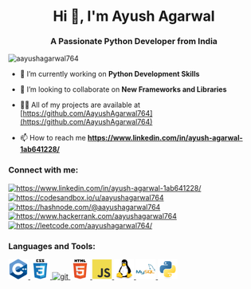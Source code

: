 <h1 align="center">Hi 👋, I'm Ayush Agarwal</h1>
<h3 align="center">A Passionate Python Developer from India</h3>

<p align="left"> <img src="https://komarev.com/ghpvc/?username=aayushagarwal764&label=Profile%20views&color=0e75b6&style=flat" alt="aayushagarwal764" /> </p>

- 🔭 I’m currently working on **Python Development Skills**

- 👯 I’m looking to collaborate on **New Frameworks and Libraries**

- 👨‍💻 All of my projects are available at [https://github.com/AayushAgarwal764](https://github.com/AayushAgarwal764)

- 📫 How to reach me **https://www.linkedin.com/in/ayush-agarwal-1ab641228/**

<h3 align="left">Connect with me:</h3>
<p align="left">
<a href="https://linkedin.com/in/https://www.linkedin.com/in/ayush-agarwal-1ab641228/" target="blank"><img align="center" src="https://raw.githubusercontent.com/rahuldkjain/github-profile-readme-generator/master/src/images/icons/Social/linked-in-alt.svg" alt="https://www.linkedin.com/in/ayush-agarwal-1ab641228/" height="30" width="40" /></a>
<a href="https://codesandbox.com/https://codesandbox.io/u/aayushagarwal764" target="blank"><img align="center" src="https://raw.githubusercontent.com/rahuldkjain/github-profile-readme-generator/master/src/images/icons/Social/codesandbox.svg" alt="https://codesandbox.io/u/aayushagarwal764" height="30" width="40" /></a>
<a href="https://hashnode.com/https://hashnode.com/@aayushagarwal764" target="blank"><img align="center" src="https://raw.githubusercontent.com/rahuldkjain/github-profile-readme-generator/master/src/images/icons/Social/hashnode.svg" alt="https://hashnode.com/@aayushagarwal764" height="30" width="40" /></a>
<a href="https://www.hackerrank.com/https://www.hackerrank.com/aayushagarwal764" target="blank"><img align="center" src="https://raw.githubusercontent.com/rahuldkjain/github-profile-readme-generator/master/src/images/icons/Social/hackerrank.svg" alt="https://www.hackerrank.com/aayushagarwal764" height="30" width="40" /></a>
<a href="https://www.leetcode.com/https://leetcode.com/aayushagarwal764/" target="blank"><img align="center" src="https://raw.githubusercontent.com/rahuldkjain/github-profile-readme-generator/master/src/images/icons/Social/leet-code.svg" alt="https://leetcode.com/aayushagarwal764/" height="30" width="40" /></a>
</p>

<h3 align="left">Languages and Tools:</h3>
<p align="left"> <a href="https://www.w3schools.com/cpp/" target="_blank" rel="noreferrer"> <img src="https://raw.githubusercontent.com/devicons/devicon/master/icons/cplusplus/cplusplus-original.svg" alt="cplusplus" width="40" height="40"/> </a> <a href="https://www.w3schools.com/css/" target="_blank" rel="noreferrer"> <img src="https://raw.githubusercontent.com/devicons/devicon/master/icons/css3/css3-original-wordmark.svg" alt="css3" width="40" height="40"/> </a> <a href="https://git-scm.com/" target="_blank" rel="noreferrer"> <img src="https://www.vectorlogo.zone/logos/git-scm/git-scm-icon.svg" alt="git" width="40" height="40"/> </a> <a href="https://www.w3.org/html/" target="_blank" rel="noreferrer"> <img src="https://raw.githubusercontent.com/devicons/devicon/master/icons/html5/html5-original-wordmark.svg" alt="html5" width="40" height="40"/> </a> <a href="https://developer.mozilla.org/en-US/docs/Web/JavaScript" target="_blank" rel="noreferrer"> <img src="https://raw.githubusercontent.com/devicons/devicon/master/icons/javascript/javascript-original.svg" alt="javascript" width="40" height="40"/> </a> <a href="https://www.linux.org/" target="_blank" rel="noreferrer"> <img src="https://raw.githubusercontent.com/devicons/devicon/master/icons/linux/linux-original.svg" alt="linux" width="40" height="40"/> </a> <a href="https://www.mysql.com/" target="_blank" rel="noreferrer"> <img src="https://raw.githubusercontent.com/devicons/devicon/master/icons/mysql/mysql-original-wordmark.svg" alt="mysql" width="40" height="40"/> </a> <a href="https://www.python.org" target="_blank" rel="noreferrer"> <img src="https://raw.githubusercontent.com/devicons/devicon/master/icons/python/python-original.svg" alt="python" width="40" height="40"/> </a> </p>
